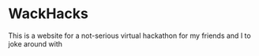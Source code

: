 # WackHacks
 This is a website for a not-serious virtual hackathon for my friends and I to joke around with
